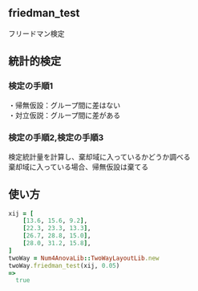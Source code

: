 friedman_test
-------------
フリードマン検定

## 統計的検定
### 検定の手順1

・帰無仮設：グループ間に差はない  
・対立仮説：グループ間に差がある  

### 検定の手順2,検定の手順3

検定統計量を計算し、棄却域に入っているかどうか調べる  
棄却域に入っている場合、帰無仮設は棄てる

## 使い方

```ruby
xij = [
    [13.6, 15.6, 9.2],
    [22.3, 23.3, 13.3],
    [26.7, 28.8, 15.0],
    [28.0, 31.2, 15.8],
]
twoWay = Num4AnovaLib::TwoWayLayoutLib.new 
twoWay.friedman_test(xij, 0.05)
=>
  true
```


